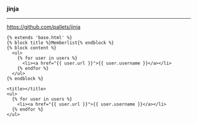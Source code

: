 ### jinja
---
https://github.com/pallets/jinja

```
{% extends 'base.html' %}
{% block title %}Memberlist{% endblock %}
{% block content %}
  <ul>
    {% for user in users %}
      <li><a href="{{ user.url }}">{{ user.username }}</a></li>
    {% endfor %}
  </ul>
{% endblock %}
```

```
<title></title>
<ul>
  {% for user in users %}
    <li><a href="{{ user.url }}">{{ user.username }}</a></li>
  {% endfor %}
</ul>
```

```
```



